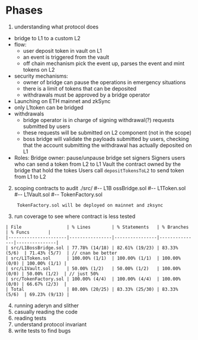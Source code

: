 
# Phases 

1. understanding what protocol does 
- bridge to L1 to a custom L2
- flow:
    - user deposit token in vault on L1
    - an event is triggered from the vault
    - off chain mechanism pick the event up, parses the event and mint tokens on L2
- security mechanisms:
    - owner of bridge can pause the operations in emergency situations
    - there is a limit of tokens  that can be deposited
    - withdrawals must be approved by a bridge operator
- Launching on ETH mainnet and zkSync
- only L1token  can be bridged
- withdrawals
    - bridge operator is in charge of signing withdrawal(?) requests  submitted by users
    - these requests will be submitted on L2 component (not in the scope)
    - boss bridge will validate the payloads submitted by users, checking that the account submitting the withdrawal has actually deposited on L1
- Roles:
    Bridge owner:
        pause/unpause bridge
        set signers
    Signers
        users who can send a token from L2 to L1
    Vault
        the contract owned by the bridge that hold the tokes
    Users
        call `depositTokensToL2` to send token from L1 to L2

2. scoping contracts to audit 
    ./src/
        #-- L1B ossBridge.sol
        #-- L1Token.sol
        #-- L1Vault.sol
        #-- TokenFactory.sol

        TokenFactory.sol will be deployed on mainnet and zksync
3. run coverage to see where contract is less tested 
```
| File                 | % Lines        | % Statements   | % Branches    | % Funcs       |
|----------------------|----------------|----------------|---------------|---------------|
| src/L1BossBridge.sol | 77.78% (14/18) | 82.61% (19/23) | 83.33% (5/6)  | 71.43% (5/7)  | // cnan be better
| src/L1Token.sol      | 100.00% (1/1)  | 100.00% (1/1)  | 100.00% (0/0) | 100.00% (1/1) |
| src/L1Vault.sol      | 50.00% (1/2)   | 50.00% (1/2)   | 100.00% (0/0) | 50.00% (1/2)  | // just 50%
| src/TokenFactory.sol | 100.00% (4/4)  | 100.00% (4/4)  | 100.00% (0/0) | 66.67% (2/3)  |
| Total                | 80.00% (20/25) | 83.33% (25/30) | 83.33% (5/6)  | 69.23% (9/13) |
```

4. running aderyn and slither 
5. casually reading the code 
6. reading tests
7. understand protocol invariant
8. write tests to find bugs
